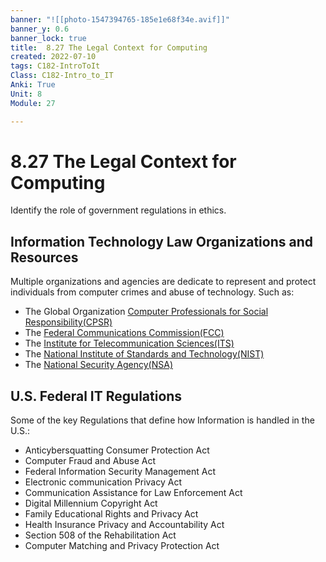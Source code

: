 ```yaml
---
banner: "![[photo-1547394765-185e1e68f34e.avif]]"
banner_y: 0.6
banner_lock: true
title:  8.27 The Legal Context for Computing
created: 2022-07-10
tags: C182-IntroToIt
Class: C182-Intro_to_IT
Anki: True
Unit: 8
Module: 27

---
```


# 8.27 The Legal Context for Computing

Identify the role of government regulations in ethics. 

## Information Technology Law Organizations and Resources
Multiple organizations and agencies are dedicate to represent and protect individuals from computer crimes and abuse of technology. Such as:
- The Global Organization [Computer Professionals for Social Responsibility(CPSR)](http://cpsr.org/about/)
- The [Federal Communications Commission(FCC)](https://www.fcc.gov/secretary/office-secretary)
- The [Institute for Telecommunication Sciences(ITS)](https://www.its.bldrdoc.gov/)
- The [National Institute of Standards and Technology(NIST)](https://www.nist.gov/topics/information-technology)
- The [National Security Agency(NSA)](https://www.nsa.gov/about/mission-values/)

## U.S. Federal IT Regulations
Some of the key Regulations that define how Information is handled in the U.S.:
- Anticybersquatting Consumer Protection Act
- Computer Fraud and Abuse Act
- Federal Information Security Management Act
- Electronic communication Privacy Act
- Communication Assistance for Law Enforcement Act
- Digital Millennium Copyright Act
- Family Educational Rights and Privacy Act
- Health Insurance Privacy and Accountability Act
- Section 508 of the Rehabilitation Act
- Computer Matching and Privacy Protection Act